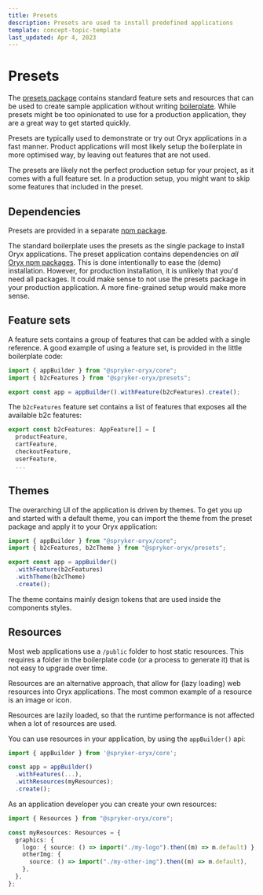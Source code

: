 ```yaml
---
title: Presets
description: Presets are used to install predefined applications
template: concept-topic-template
last_updated: Apr 4, 2023
---
```


# Presets

The [presets package](https://www.npmjs.com/package/@spryker-oryx/presets) contains standard feature sets and resources that can be used to create sample application without writing [boilerplate](./boilerplate.md). While presets might be too opinionated to use for a production application, they are a great way to get started quickly.

Presets are typically used to demonstrate or try out Oryx applications in a fast manner. Product applications will most likely setup the boilerplate in more optimised way, by leaving out features that are not used.

The presets are likely not the perfect production setup for your project, as it comes with a full feature set. In a production setup, you might want to skip some features that included in the preset.

## Dependencies

Presets are provided in a separate [npm package](https://www.npmjs.com/package/@spryker-oryx/presets).

The standard boilerplate uses the presets as the single package to install Oryx applications. The preset application contains dependencies on _all_ [Oryx npm packages](https://www.npmjs.com/org/spryker-oryx). This is done intentionally to ease the (demo) installation. However, for production installation, it is unlikely that you'd need all packages. It could make sense to not use the presets package in your production application. A more fine-grained setup would make more sense.

## Feature sets

A feature sets contains a group of features that can be added with a single reference. A good example of using a feature set, is provided in the little boilerplate code:

```ts
import { appBuilder } from "@spryker-oryx/core";
import { b2cFeatures } from "@spryker-oryx/presets";

export const app = appBuilder().withFeature(b2cFeatures).create();
```

The `b2cFeatures` feature set contains a list of features that exposes all the available b2c features:

```ts
export const b2cFeatures: AppFeature[] = [
  productFeature,
  cartFeature,
  checkoutFeature,
  userFeature,
  ...
```

## Themes

The overarching UI of the application is driven by themes. To get you up and started with a default theme, you can import the theme from the preset package and apply it to your Oryx application:

```ts
import { appBuilder } from "@spryker-oryx/core";
import { b2cFeatures, b2cTheme } from "@spryker-oryx/presets";

export const app = appBuilder()
  .withFeature(b2cFeatures)
  .withTheme(b2cTheme)
  .create();
```

The theme contains mainly design tokens that are used inside the components styles.

## Resources

Most web applications use a `/public` folder to host static resources. This requires a folder in the boilerplate code (or a process to generate it) that is not easy to upgrade over time.

Resources are an alternative approach, that allow for (lazy loading) web resources into Oryx applications. The most common example of a resource is an image or icon.

Resources are lazily loaded, so that the runtime performance is not affected when a lot of resources are used.

You can use resources in your application, by using the `appBuilder()` api:

```ts
import { appBuilder } from '@spryker-oryx/core';

const app = appBuilder()
  .withFeatures(...),
  .withResources(myResources);
  .create();
```

As an application developer you can create your own resources:

```ts
import { Resources } from "@spryker-oryx/core";

const myResources: Resources = {
  graphics: {
    logo: { source: () => import("./my-logo").then((m) => m.default) },
    otherImg: {
      source: () => import("./my-other-img").then((m) => m.default),
    },
  },
};
```
